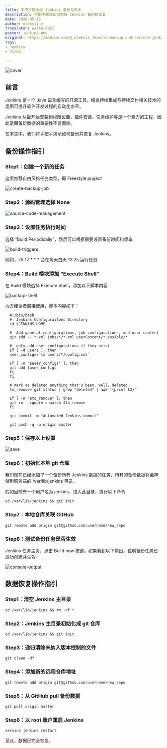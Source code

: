 ```yaml
---
title: 手把手教会你 Jenkins 备份与恢复  
description: 手把手教你如何完成 Jenkins 备份和恢复  
date: 2020-05-12  
author: oleksii_y  
translator: walker0921  
poster: jenkins.png  
original: https://medium.com/@_oleksii_/how-to-backup-and-restore-jenkins-complete-guide-62fc2f99b457  
tags:  
- Jenkins  
- CI/CD  

---
```


![cover](jenkins.png)
##  前言

Jenkins 是一个 Java 语言编写的开源工具，结合持续集成与持续交付相关技术的运用可提升软件开发过程的自动化水平。 

Jenkins 从最开始安装到权限设置，插件安装，任务维护等是一个费力的工程，因此定期备份数据的重要性不言而喻。

在本文中，我们将手把手演示如何备份并恢复 Jenkins。

##  备份操作指引

### Step1：创建一个新的任务

这里推荐自由风格任务类型，即 Freestyle project

![create-backup-job](create-backup-job.png)

### Step2：源码管理选择 None

![source-code-management](source-code-management.png)

### Step3：设置任务执行时间

选择 “Build Periodically”，然后可以根据需要设置备份时间和频率

![build-triggers](build-triggers.png)

例如，25 12 * * * 会在每天白天 12:25 运行任务

### Step4：Build 模块添加 “Execute Shell”

在 Build 模块选择 Execute Shell，添加以下脚本内容

![backup-shell](backup-shell.png)

为方便读者直接使用，脚本内容如下：

```
  #!/bin/bash  
  #  Jenkins Configuraitons Directory  
  cd $JENKINS_HOME  
    
  #  Add general configurations, job configurations, and user content  
  git add -- *.xml jobs/*/*.xml userContent/* ansible/*  
    
  #  only add user configurations if they exist  
  if [ -d users ]; then  
  user_configs=`ls users/*/config.xml`  
    
  if [ -n "$user_configs" ]; then  
  git add $user_configs  
  fi  
  fi  
    
  # mark as deleted anything that's been, well, deleted  
  to_remove=`git status | grep "deleted" | awk '{print $3}'`  
    
  if [ -n "$to_remove" ]; then  
  git rm --ignore-unmatch $to_remove  
  fi  
    
  git commit -m "Automated Jenkins commit"  
  
  git push -q -u origin master  
```

### Step5：保存以上设置

![save](save.png)

### Step6：初始化本地 git 仓库

我们现在已经添加了一个备份所有 Jenkins 数据的任务，所有的备份数据将会存储到服务端的 /var/lib/jenkins 目录。

假如目前有一个用户名为 jenkins，进入此目录，执行以下命令

`cd /var/lib/jenkins && git init`

### Step7：本地仓库关联 GitHub 

`git remote add origin git@github.com:username/new_repo`
    
### Step8：测试备份任务是否生效

Jenkins 任务主页，点击 Build now 按键。如果看到以下输出，说明备份任务已成功创建并生效。

![console-output](console-output.png)

##  数据恢复操作指引

### Step1：清空 Jenkins 主目录

`cd /var/lib/jenkins && rm -rf * `
 
### Step2：Jenkins 主目录初始化成 git 仓库

`cd /var/lib/jenkins && git init`

### Step3：递归清除未纳入版本控制的文件

`git clean -df`

### Step4：添加新的远程仓库地址

`git remote add origin git@github.com:username/new_repo`

### Step5：从 GitHub pull 备份数据

`git pull origin master`

### Step6：以 root 账户重启 Jenkins

`service jenkins restart`

至此，数据已完全恢复。